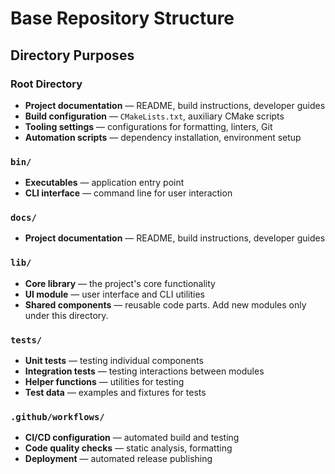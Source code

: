 # Base Repository Structure

## Directory Purposes

### Root Directory
- **Project documentation** — README, build instructions, developer guides
- **Build configuration** — `CMakeLists.txt`, auxiliary CMake scripts
- **Tooling settings** — configurations for formatting, linters, Git
- **Automation scripts** — dependency installation, environment setup

### `bin/`
- **Executables** — application entry point
- **CLI interface** — command line for user interaction

### `docs/`
- **Project documentation** — README, build instructions, developer guides

### `lib/`
- **Core library** — the project's core functionality
- **UI module** — user interface and CLI utilities
- **Shared components** — reusable code parts. Add new modules only under this directory.

### `tests/`
- **Unit tests** — testing individual components
- **Integration tests** — testing interactions between modules
- **Helper functions** — utilities for testing
- **Test data** — examples and fixtures for tests

### `.github/workflows/`
- **CI/CD configuration** — automated build and testing
- **Code quality checks** — static analysis, formatting
- **Deployment** — automated release publishing
